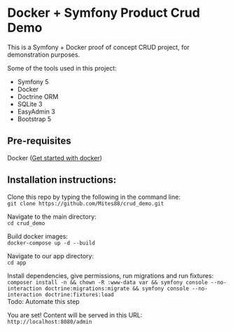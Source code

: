 # Docker + Symfony Product Crud Demo

This is a Symfony + Docker proof of concept CRUD project, for demonstration purposes.

Some of the tools used in this project:

- Symfony 5
- Docker
- Doctrine ORM
- SQLite 3
- EasyAdmin 3
- Bootstrap 5

## Pre-requisites

Docker ([Get started with docker](https://docs.docker.com/get-started/))

## Installation instructions:

Clone this repo by typing the following in the command line:  
`git clone https://github.com/Mites88/crud_demo.git`

Navigate to the main directory:  
`cd crud_demo`

Build docker images:  
`docker-compose up -d --build`

Navigate to our app directory:  
`cd app`

Install dependencies, give permissions, run migrations and run fixtures:  
`composer install -n && chown -R :www-data var && symfony console --no-interaction doctrine:migrations:migrate && symfony console --no-interaction doctrine:fixtures:load`  
Todo: Automate this step

You are set! Content will be served in this URL:  
`http://localhost:8080/admin`
